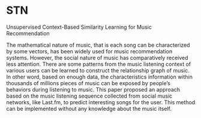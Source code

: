 # STN
Unsupervised Context-Based Similarity Learning for Music Recommendation

The mathematical nature of music, that is each song can be characterized by some vectors, has been widely used for music recommendation systems. However, the social nature of music has comparatively received less attention. There are some patterns from the music listening context of various users can be learned to construct the relationship graph of music. In other word, based on enough data, the characteristics information within thousands of millions pieces of music can be exposed by people’s behaviors during listening to music. This paper proposed an approach based on the music listening sequence collected from social music networks, like Last.fm, to predict interesting songs for the user. This method can be implemented without any knowledge about the music itself.
